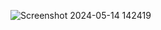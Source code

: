 
![Screenshot 2024-05-14 142419](https://github.com/AbinashC2/Zerodha-Landing-Page/assets/132013987/0c25c7b8-3ffc-4940-a33a-0bb988ae6b05)
